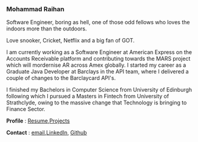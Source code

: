 ### Mohammad Raihan

Software Engineer, boring as hell, one of those odd fellows who loves the indoors more than the outdoors.

Love snooker, Cricket, Netflix and a big fan of GOT.

I am currently working as a Software Engineer at American Express on the Accounts Receivable platform and contributing towards the MARS project which will mordernise AR across Amex globally.
I started my career as a Graduate Java Developer at Barclays in the API team, where I delivered a couple of changes to the Barclaycard API's.

I finished my Bachelors in Computer Science from University of Edinburgh following which I pursued a Masters in Fintech from University of Strathclyde, owing to the massive change that Technology is bringing to Finance Sector.

**Profile** :  [Resume](resume.pdf),[Projects](projects.pdf)

**Contact** :  [email](s1401631@icloud.com),[LinkedIn](https://www.linkedin.com/in/mohammad-raihan-6b25b7146/), [Github](https://github.com/raihan3)
